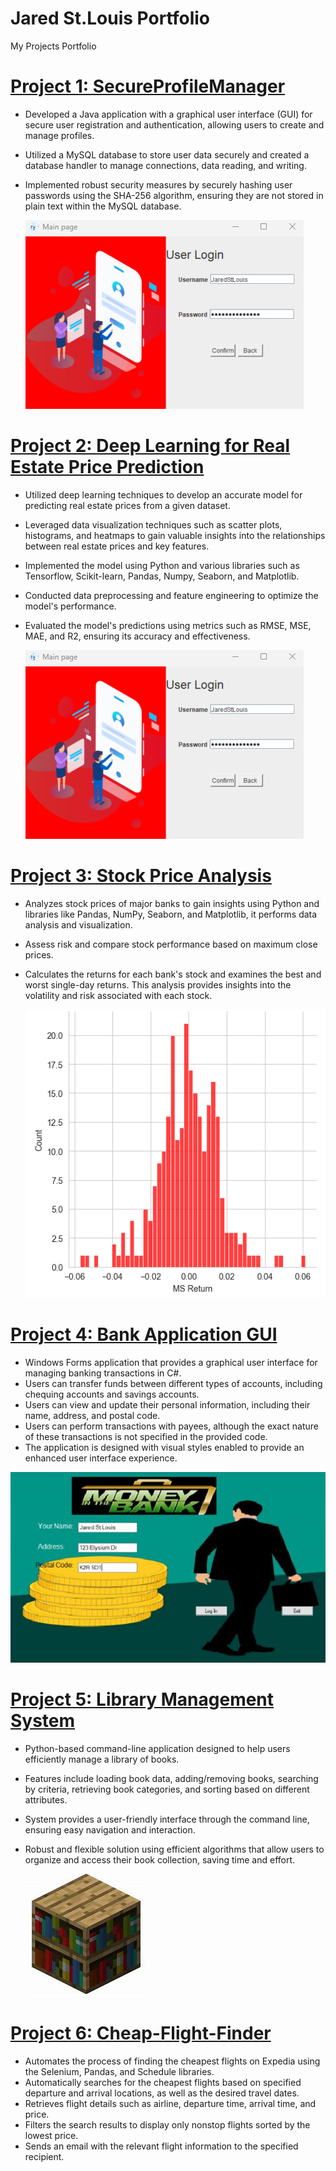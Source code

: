 # Jared St.Louis Portfolio
My Projects Portfolio

# [Project 1: SecureProfileManager](https://github.com/JStLouisCode/SecureProfileManager)
-  Developed a Java application with a graphical user interface (GUI) for secure user registration and authentication, allowing users to create and manage profiles.
-  Utilized a MySQL database to store user data securely and created a database handler to manage connections, data reading, and writing.
- Implemented robust security measures by securely hashing user passwords using the SHA-256 algorithm, ensuring they are not stored in plain text within the MySQL database.

   ![](/images/SecureProfileManager.PNG)


# [Project 2: Deep Learning for Real Estate Price Prediction](https://github.com/JStLouisCode/Deep-Learning-for-RE-Price-Prediction)
- Utilized deep learning techniques to develop an accurate model for predicting real estate prices from a given dataset.
- Leveraged data visualization techniques such as scatter plots, histograms, and heatmaps to gain valuable insights into the relationships between real estate prices and key features.
- Implemented the model using Python and various libraries such as Tensorflow, Scikit-learn, Pandas, Numpy, Seaborn, and Matplotlib.
- Conducted data preprocessing and feature engineering to optimize the model's performance.
- Evaluated the model's predictions using metrics such as RMSE, MSE, MAE, and R2, ensuring its accuracy and effectiveness.

  ![](https://github.com/JStLouisCode/Jared_Portfolio/blob/main/images/SecureProfileManager.png)

# [Project 3: Stock Price Analysis](https://github.com/JStLouisCode/Stock-Price-Analysis)
- Analyzes stock prices of major banks to gain insights using Python and libraries like Pandas, NumPy, Seaborn, and Matplotlib, it performs data analysis and visualization.
- Assess risk and compare stock performance based on maximum close prices.
- Calculates the returns for each bank's stock and examines the best and worst single-day returns. This analysis provides insights into the volatility and risk associated with each stock.

  ![](/images/Stock_price_analysispic.PNG)

# [Project 4: Bank Application GUI](https://github.com/JStLouisCode/Bank-Application-GUI-)

- Windows Forms application that provides a graphical user interface for managing banking transactions in C#. 
- Users can transfer funds between different types of accounts, including chequing accounts and savings accounts.
- Users can view and update their personal information, including their name, address, and postal code.
- Users can perform transactions with payees, although the exact nature of these transactions is not specified in the provided code.
- The application is designed with visual styles enabled to provide an enhanced user interface experience.

 ![](/images/bankpic.PNG) 

# [Project 5: Library Management System](https://github.com/JStLouisCode/Library-Management-System)

- Python-based command-line application designed to help users efficiently manage a library of books.
- Features include loading book data, adding/removing books, searching by criteria, retrieving book categories, and sorting based on different attributes.
- System provides a user-friendly interface through the command line, ensuring easy navigation and interaction.
- Robust and flexible solution using efficient algorithms that allow users to organize and access their book collection, saving time and effort.

  ![](/images/bookshelfpic.PNG)


# [Project 6: Cheap-Flight-Finder](https://github.com/JStLouisCode/Cheap-Flight-Finder)
- Automates the process of finding the cheapest flights on Expedia using the Selenium, Pandas, and Schedule libraries.
- Automatically searches for the cheapest flights based on specified departure and arrival locations, as well as the desired travel dates.
- Retrieves flight details such as airline, departure time, arrival time, and price.
- Filters the search results to display only nonstop flights sorted by the lowest price.
- Sends an email with the relevant flight information to the specified recipient.





